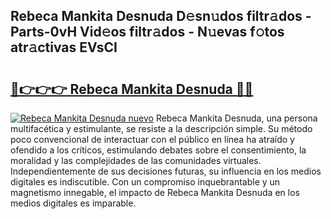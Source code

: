 ## Rebeca Mankita Desnuda D𝚎sn𝚞dos filtr𝚊dos - Parts-0vH Vid𝚎os filtr𝚊dos - N𝚞evas f𝚘tos atr𝚊ctivas EVsCI

# <h2><a href="http://mb43nns.tromn.icu/?c=Rebeca+Mankita+Desnuda">🔗👉👉👉 Rebeca Mankita Desnuda 🔗🔗</a></h2>

[![Rebeca Mankita Desnuda nuevo](https://i.imgur.com/pEAQMta.gif)](http://mb43nns.tromn.icu/?c=Rebeca+Mankita+Desnuda)
Rebeca Mankita Desnuda, una persona multifacética y estimulante, se resiste a la descripción simple. Su método poco convencional de interactuar con el público en línea ha atraído y ofendido a los críticos, estimulando debates sobre el consentimiento, la moralidad y las complejidades de las comunidades virtuales. Independientemente de sus decisiones futuras, su influencia en los medios digitales es indiscutible. Con un compromiso inquebrantable y un magnetismo innegable, el impacto de Rebeca Mankita Desnuda en los medios digitales es imparable.
